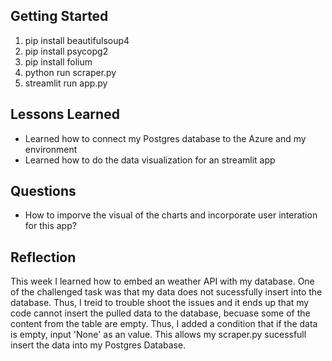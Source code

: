 ## Getting Started
1. pip install beautifulsoup4
2. pip install psycopg2
3. pip install folium
4. python run scraper.py
5. streamlit run app.py

## Lessons Learned
- Learned how to connect my Postgres database to the Azure and my environment
- Learned how to do the data visualization for an streamlit app

## Questions
- How to imporve the visual of the charts and incorporate user interation for this app?

## Reflection
This week I learned how to embed an weather API with my database. One of the challenged task was that my data does not sucessfully insert into the database. Thus, I treid to trouble shoot the issues and it ends up that my code cannot insert the pulled data to the database, becuase some of the content from the table are empty. Thus, I added a condition that if the data is empty, input 'None' as an value. This allows my scraper.py sucessfull insert the data into my Postgres Database.